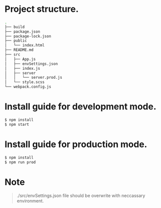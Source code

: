 # Project structure.

```sh
.
├── build
├── package.json
├── package-lock.json
├── public
│   └── index.html
├── README.md
├── src
│   ├── App.js
│   ├── envSettings.json
│   ├── index.js
│   ├── server
│   │   └── server.prod.js
│   └── style.scss
└── webpack.config.js
```
# Install guide for development mode.
```sh
$ npm install
$ npm start
```

# Install guide for production mode.
```sh
$ npm install
$ npm run prod
```

# Note
> ./src/envSettings.json file should be overwrite with neccassary environment.